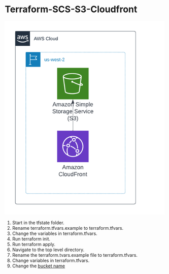 # Terraform-SCS-S3-Cloudfront

<img src="TFTemplate-Public-S3-Cloudfront-non-route53.png"/>

1. Start in the tfstate folder.
2. Rename terraform.tfvars.example to terraform.tfvars.
3. Change the variables in terraform.tfvars.
4. Run terraform init.
5. Run terraform apply.
6. Navigate to the top level directory.
7. Rename the terraform.tvars.example file to terraform.tfvars.
8. Change variables in terraform.tfvars.
9. Change the [bucket name](https://github.com/doverto1/terraform-scs-s3-cloudfront/blob/5e713ae2c22ebd6113a6d8744d2f392a96bd427a/providers.tf#L11) 
